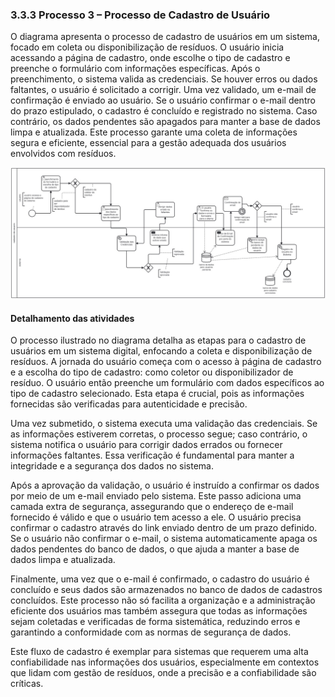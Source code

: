### 3.3.3 Processo 3 – Processo de Cadastro de Usuário


O diagrama apresenta o processo de cadastro de usuários em um sistema, focado em coleta ou disponibilização de resíduos. O usuário inicia acessando a página de cadastro, onde escolhe o tipo de cadastro e preenche o formulário com informações específicas. Após o preenchimento, o sistema valida as credenciais. Se houver erros ou dados faltantes, o usuário é solicitado a corrigir. Uma vez validado, um e-mail de confirmação é enviado ao usuário. Se o usuário confirmar o e-mail dentro do prazo estipulado, o cadastro é concluído e registrado no sistema. Caso contrário, os dados pendentes são apagados para manter a base de dados limpa e atualizada. Este processo garante uma coleta de informações segura e eficiente, essencial para a gestão adequada dos usuários envolvidos com resíduos.

![Exemplo de um Modelo BPMN do PROCESSO 4](./images/processo-3-registro-usuario.jpeg "Modelo BPMN do Processo 4.")



#### Detalhamento das atividades

O processo ilustrado no diagrama detalha as etapas para o cadastro de usuários em um sistema digital, enfocando a coleta e disponibilização de resíduos. A jornada do usuário começa com o acesso à página de cadastro e a escolha do tipo de cadastro: como coletor ou disponibilizador de resíduo. O usuário então preenche um formulário com dados específicos ao tipo de cadastro selecionado. Esta etapa é crucial, pois as informações fornecidas são verificadas para autenticidade e precisão.

Uma vez submetido, o sistema executa uma validação das credenciais. Se as informações estiverem corretas, o processo segue; caso contrário, o sistema notifica o usuário para corrigir dados errados ou fornecer informações faltantes. Essa verificação é fundamental para manter a integridade e a segurança dos dados no sistema.

Após a aprovação da validação, o usuário é instruído a confirmar os dados por meio de um e-mail enviado pelo sistema. Este passo adiciona uma camada extra de segurança, assegurando que o endereço de e-mail fornecido é válido e que o usuário tem acesso a ele. O usuário precisa confirmar o cadastro através do link enviado dentro de um prazo definido. Se o usuário não confirmar o e-mail, o sistema automaticamente apaga os dados pendentes do banco de dados, o que ajuda a manter a base de dados limpa e atualizada.

Finalmente, uma vez que o e-mail é confirmado, o cadastro do usuário é concluído e seus dados são armazenados no banco de dados de cadastros concluídos. Este processo não só facilita a organização e a administração eficiente dos usuários mas também assegura que todas as informações sejam coletadas e verificadas de forma sistemática, reduzindo erros e garantindo a conformidade com as normas de segurança de dados.

Este fluxo de cadastro é exemplar para sistemas que requerem uma alta confiabilidade nas informações dos usuários, especialmente em contextos que lidam com gestão de resíduos, onde a precisão e a confiabilidade são críticas.

